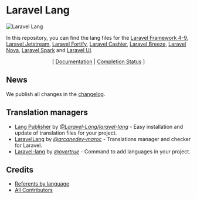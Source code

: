 # Laravel Lang

<img src="https://preview.dragon-code.pro/laravel-lang/localizations.svg?brand=laravel" alt="Laravel Lang"/>

In this repository, you can find the lang files for the [Laravel Framework 4-9](https://laravel.com), [Laravel Jetstream](https://jetstream.laravel.com), [Laravel Fortify](https://github.com/laravel/fortify), [Laravel Cashier](https://laravel.com/docs/billing), [Laravel Breeze](https://github.com/laravel/breeze), [Laravel Nova](https://nova.laravel.com), [Laravel Spark](https://spark.laravel.com) and [Laravel UI](https://github.com/laravel/ui).

<p align="center">
    [
        <a href="https://laravel-lang.github.io/lang">Documentation</a> |
        <a href="https://laravel-lang.github.io/lang/status.html">Completion Status</a>
    ]
</p>

## News

We publish all changes in the [changelog](https://laravel-lang.github.io/lang/changelog.html).

## Translation managers

* [Lang Publisher](https://github.com/Laravel-Lang/publisher) by [*@Laravel-Lang/laravel-lang*](https://github.com/Laravel-Lang/publisher) - Easy installation and update of translation files for your project.
* [LaravelLang](https://github.com/ARCANEDEV/LaravelLang) by [*@arcanedev-maroc*](https://github.com/ARCANEDEV) - Translations manager and checker for Laravel.
* [Laravel-lang](https://github.com/overtrue/laravel-lang) by [*@overtrue*](https://github.com/overtrue) - Command to add languages in your project.

## Credits

- [Referents by language](https://laravel-lang.github.io/lang/referents.html)
- [All Contributors](https://github.com/Laravel-Lang/lang/graphs/contributors)
